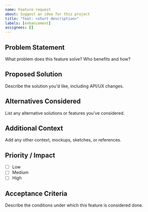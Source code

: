 ```yaml
---
name: Feature request
about: Suggest an idea for this project
title: "feat: <short description>"
labels: [enhancement]
assignees: []
---
```


## Problem Statement

What problem does this feature solve? Who benefits and how?

## Proposed Solution

Describe the solution you'd like, including API/UX changes.

## Alternatives Considered

List any alternative solutions or features you've considered.

## Additional Context

Add any other context, mockups, sketches, or references.

## Priority / Impact

- [ ] Low
- [ ] Medium
- [ ] High

## Acceptance Criteria

Describe the conditions under which this feature is considered done.
